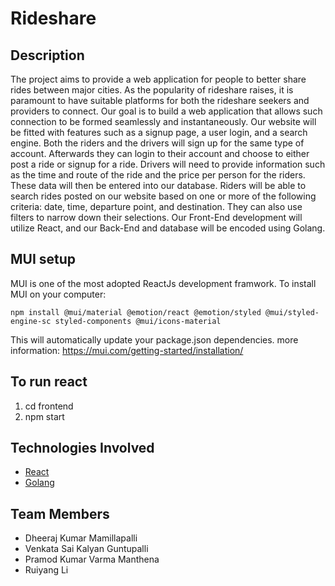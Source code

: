 # Rideshare

 ## Description

The project aims to provide a web application for people to better share rides between major cities. As the popularity of rideshare raises, it is paramount to have suitable platforms for both the rideshare seekers and providers to connect. Our goal is to build a web application that allows such connection to be formed seamlessly and instantaneously. Our website will be fitted with features such as a signup page, a user login, and a search engine. Both the riders and the drivers will sign up for the same type of account. Afterwards they can login to their account and choose to either post a ride or signup for a ride. Drivers will need to provide information such as the time and route of the ride and the price per person for the riders. These data will then be entered into our database. Riders will be able to search rides posted on our website based on one or more of the following criteria: date, time, departure point, and destination. They can also use filters to narrow down their selections. Our Front-End development will utilize React, and our Back-End and database will be encoded using Golang. 
 
 ## MUI setup
MUI is one of the most adopted ReactJs development framwork.
To install MUI on your computer:
```
npm install @mui/material @emotion/react @emotion/styled @mui/styled-engine-sc styled-components @mui/icons-material
```
This will automatically update your package.json dependencies.
more information: https://mui.com/getting-started/installation/

 ## To run react
1. cd frontend
2. npm start

 ## Technologies Involved
  - [React](https://reactjs.org/)
  - [Golang](https://go.dev)

 ## Team Members
  - Dheeraj Kumar Mamillapalli
  - Venkata Sai Kalyan Guntupalli
  - Pramod Kumar Varma Manthena
  - Ruiyang Li

  
